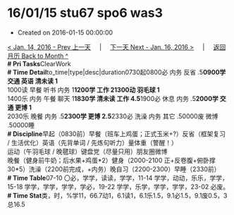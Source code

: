 # 16/01/15 stu67 spo6 was3

* Created on 2016-01-15 00:00:00

[&lt; Jan. 14, 2016 - Prev 上一天](d14.md)     \|     [下一天 Next - Jan. 16, 2016 &gt;](d16.md)     \|     [返回月历 Back to Month ^](index.md)   
**\# Pri Tasks**ClearWork  
**\# Time Detail**to\_time\|type\|desc\|duration0730起0800必 内务 反省 .5**0900学 交通 英语 清未读 1**  
1000读 早餐 听书 内务 1**1200学 工作 21300动 羽毛球 1**  
1400乐 内务 午餐 聊天 1**1830学 清未读 工作 4.5**1900必 休息 内务 .5**2000学 交通 更博 1**  
2030乐 晚餐 内务 .5**2300学 更博 2.5**2330必 洗澡 内务 其它 .50000废 微博 .50000睡  
**\# Discipline**早起（0830前）早餐（班车上鸡蛋；正式玉米+?）反省（框架复习 / 生活优化）英语（先背单词 / 先炼句听力）量体重（警醒！）  
运动（午羽毛球 / 晚毽球）键盘党（尽量只用）朋友圈微博  
晚餐（健身前牛奶；后水果+鸡蛋\*2）健身（2000-2100 正+反卷腹+俯卧撑 30\*5）洗澡（2200前完成，+内务）晚自习（2200-2300）早睡（2330前）  
**\# Time Table**07-10 〇必，学学，读读，学学，11-14 学学，动动，乐乐，学学，15-18 学学，学学，学学，学必，19-22 学学，乐学，学学，学学，23-02 必废。  
**\# Time Stat**类，时，%学11，66.7动1，6.1读1，6.1乐1.5，9.1必1.5，9.1废0.5，3总16.5

